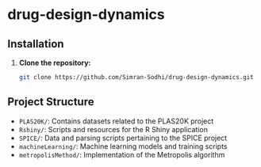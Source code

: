 # drug-design-dynamics


## Installation

1. **Clone the repository:**
   ```bash
   git clone https://github.com/Simran-Sodhi/drug-design-dynamics.git


## Project Structure
- `PLAS20K/`: Contains datasets related to the PLAS20K project  
- `Rshiny/`: Scripts and resources for the R Shiny application  
- `SPICE/`: Data and parsing scripts pertaining to the SPICE project  
- `machineLearning/`: Machine learning models and training scripts  
- `metropolisMethod/`: Implementation of the Metropolis algorithm  